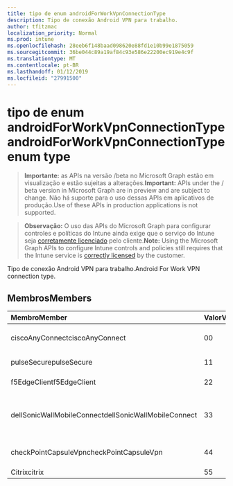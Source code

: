 ```yaml
---
title: tipo de enum androidForWorkVpnConnectionType
description: Tipo de conexão Android VPN para trabalho.
author: tfitzmac
localization_priority: Normal
ms.prod: intune
ms.openlocfilehash: 28eeb6f148baad098620e88fd1e10b99e1875059
ms.sourcegitcommit: 36be044c89a19af84c93e586e22200ec919e4c9f
ms.translationtype: MT
ms.contentlocale: pt-BR
ms.lasthandoff: 01/12/2019
ms.locfileid: "27991500"
---
```

# <a name="androidforworkvpnconnectiontype-enum-type"></a><span data-ttu-id="8c1be-103">tipo de enum androidForWorkVpnConnectionType</span><span class="sxs-lookup"><span data-stu-id="8c1be-103">androidForWorkVpnConnectionType enum type</span></span>

> <span data-ttu-id="8c1be-104">**Importante:** as APIs na versão /beta no Microsoft Graph estão em visualização e estão sujeitas a alterações.</span><span class="sxs-lookup"><span data-stu-id="8c1be-104">**Important:** APIs under the / beta version in Microsoft Graph are in preview and are subject to change.</span></span> <span data-ttu-id="8c1be-105">Não há suporte para o uso dessas APIs em aplicativos de produção.</span><span class="sxs-lookup"><span data-stu-id="8c1be-105">Use of these APIs in production applications is not supported.</span></span>

> <span data-ttu-id="8c1be-106">**Observação:** O uso das APIs do Microsoft Graph para configurar controles e políticas do Intune ainda exige que o serviço do Intune seja [corretamente licenciado](https://go.microsoft.com/fwlink/?linkid=839381) pelo cliente.</span><span class="sxs-lookup"><span data-stu-id="8c1be-106">**Note:** Using the Microsoft Graph APIs to configure Intune controls and policies still requires that the Intune service is [correctly licensed](https://go.microsoft.com/fwlink/?linkid=839381) by the customer.</span></span>

<span data-ttu-id="8c1be-107">Tipo de conexão Android VPN para trabalho.</span><span class="sxs-lookup"><span data-stu-id="8c1be-107">Android For Work VPN connection type.</span></span>
## <a name="members"></a><span data-ttu-id="8c1be-108">Membros</span><span class="sxs-lookup"><span data-stu-id="8c1be-108">Members</span></span>
|<span data-ttu-id="8c1be-109">Membro</span><span class="sxs-lookup"><span data-stu-id="8c1be-109">Member</span></span>|<span data-ttu-id="8c1be-110">Valor</span><span class="sxs-lookup"><span data-stu-id="8c1be-110">Value</span></span>|<span data-ttu-id="8c1be-111">Descrição</span><span class="sxs-lookup"><span data-stu-id="8c1be-111">Description</span></span>|
|:---|:---|:---|
|<span data-ttu-id="8c1be-112">ciscoAnyConnect</span><span class="sxs-lookup"><span data-stu-id="8c1be-112">ciscoAnyConnect</span></span>|<span data-ttu-id="8c1be-113">0</span><span class="sxs-lookup"><span data-stu-id="8c1be-113">0</span></span>|<span data-ttu-id="8c1be-114">AnyConnect da Cisco.</span><span class="sxs-lookup"><span data-stu-id="8c1be-114">Cisco AnyConnect.</span></span>|
|<span data-ttu-id="8c1be-115">pulseSecure</span><span class="sxs-lookup"><span data-stu-id="8c1be-115">pulseSecure</span></span>|<span data-ttu-id="8c1be-116">1</span><span class="sxs-lookup"><span data-stu-id="8c1be-116">1</span></span>|<span data-ttu-id="8c1be-117">Pulso seguro.</span><span class="sxs-lookup"><span data-stu-id="8c1be-117">Pulse Secure.</span></span>|
|<span data-ttu-id="8c1be-118">f5EdgeClient</span><span class="sxs-lookup"><span data-stu-id="8c1be-118">f5EdgeClient</span></span>|<span data-ttu-id="8c1be-119">2</span><span class="sxs-lookup"><span data-stu-id="8c1be-119">2</span></span>|<span data-ttu-id="8c1be-120">F5 Cliente de borda.</span><span class="sxs-lookup"><span data-stu-id="8c1be-120">F5 Edge Client.</span></span>|
|<span data-ttu-id="8c1be-121">dellSonicWallMobileConnect</span><span class="sxs-lookup"><span data-stu-id="8c1be-121">dellSonicWallMobileConnect</span></span>|<span data-ttu-id="8c1be-122">3</span><span class="sxs-lookup"><span data-stu-id="8c1be-122">3</span></span>|<span data-ttu-id="8c1be-123">Conexão do Dell SonicWALL Mobile.</span><span class="sxs-lookup"><span data-stu-id="8c1be-123">Dell SonicWALL Mobile Connection.</span></span>|
|<span data-ttu-id="8c1be-124">checkPointCapsuleVpn</span><span class="sxs-lookup"><span data-stu-id="8c1be-124">checkPointCapsuleVpn</span></span>|<span data-ttu-id="8c1be-125">4</span><span class="sxs-lookup"><span data-stu-id="8c1be-125">4</span></span>|<span data-ttu-id="8c1be-126">Verifique o ponto Cápsula VPN.</span><span class="sxs-lookup"><span data-stu-id="8c1be-126">Check Point Capsule VPN.</span></span>|
|<span data-ttu-id="8c1be-127">Citrix</span><span class="sxs-lookup"><span data-stu-id="8c1be-127">citrix</span></span>|<span data-ttu-id="8c1be-128">5</span><span class="sxs-lookup"><span data-stu-id="8c1be-128">5</span></span>|<span data-ttu-id="8c1be-129">Citrix</span><span class="sxs-lookup"><span data-stu-id="8c1be-129">Citrix</span></span>|






